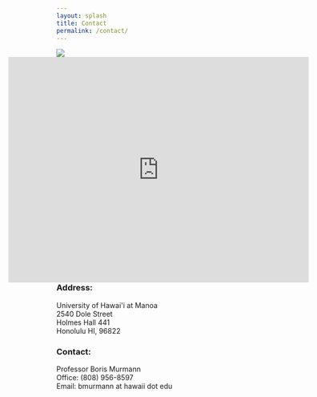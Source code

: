 ```yaml
---
layout: splash
title: Contact
permalink: /contact/
---
```


<!-- Splash image -->
<!-- Contact info -->
<!-- Mailing info -->
<!-- Map -->

<!-- Banner Image -->
<img src="/assets/images/contact_page_banner.jpg" >

<iframe style="float: right; border: 0;" src="https://www.google.com/maps/embed?pb=!1m18!1m12!1m3!1d3717.1234567890123!2d-157.816123456789!3d21.298765432109876!2m3!1f0!2f0!3f0!3m2!1i1024!2i768!4f13.1!3m3!1m2!1s0x7c006d123456789a%3A0x1234567890abcdef!2sHolmes%20Hall%2C%20Honolulu%2C%20HI%2096822%2C%20USA!5e0!3m2!1sen!2suk!4v1631234567890!5m2!1sen!2suk" width="600" height="450" allowfullscreen="" loading="lazy"></iframe>

### Address:
University of Hawai'i at Manoa<br>
2540 Dole Street<br>
Holmes Hall 441<br>
Honolulu HI, 96822<br>

### Contact:
Professor Boris Murmann<br>
Office: (808) 956-8597<br>
Email: bmurmann at hawaii dot edu